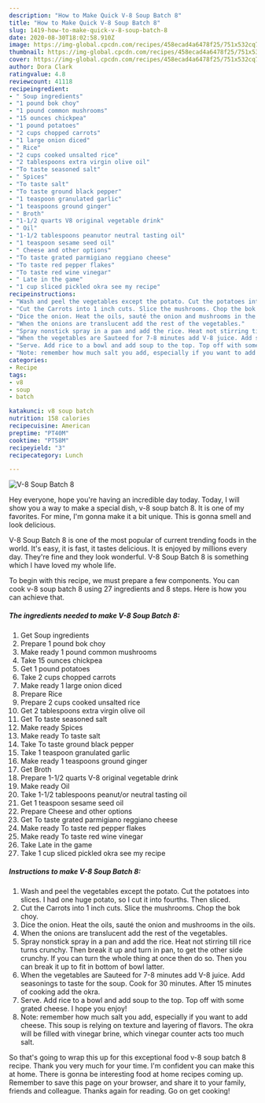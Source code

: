 ```yaml
---
description: "How to Make Quick V-8 Soup Batch 8"
title: "How to Make Quick V-8 Soup Batch 8"
slug: 1419-how-to-make-quick-v-8-soup-batch-8
date: 2020-08-30T18:02:58.910Z
image: https://img-global.cpcdn.com/recipes/458ecad4a6478f25/751x532cq70/v-8-soup-batch-8-recipe-main-photo.jpg
thumbnail: https://img-global.cpcdn.com/recipes/458ecad4a6478f25/751x532cq70/v-8-soup-batch-8-recipe-main-photo.jpg
cover: https://img-global.cpcdn.com/recipes/458ecad4a6478f25/751x532cq70/v-8-soup-batch-8-recipe-main-photo.jpg
author: Dora Clark
ratingvalue: 4.8
reviewcount: 41118
recipeingredient:
- " Soup ingredients"
- "1 pound bok choy"
- "1 pound common mushrooms"
- "15 ounces chickpea"
- "1 pound potatoes"
- "2 cups chopped carrots"
- "1 large onion diced"
- " Rice"
- "2 cups cooked unsalted rice"
- "2 tablespoons extra virgin olive oil"
- "To taste seasoned salt"
- " Spices"
- "To taste salt"
- "To taste ground black pepper"
- "1 teaspoon granulated garlic"
- "1 teaspoons ground ginger"
- " Broth"
- "1-1/2 quarts V8 original vegetable drink"
- " Oil"
- "1-1/2 tablespoons peanutor neutral tasting oil"
- "1 teaspoon sesame seed oil"
- " Cheese and other options"
- "To taste grated parmigiano reggiano cheese"
- "To taste red pepper flakes"
- "To taste red wine vinegar"
- " Late in the game"
- "1 cup sliced pickled okra see my recipe"
recipeinstructions:
- "Wash and peel the vegetables except the potato. Cut the potatoes into slices. I had one huge potato, so I cut it into fourths. Then sliced."
- "Cut the Carrots into 1 inch cuts. Slice the mushrooms. Chop the bok choy."
- "Dice the onion. Heat the oils, sauté the onion and mushrooms in the oils."
- "When the onions are translucent add the rest of the vegetables."
- "Spray nonstick spray in a pan and add the rice. Heat not stirring till rice turns crunchy. Then break it up and turn in pan, to get the other side crunchy. If you can turn the whole thing at once then do so. Then you can break it up to fit in bottom of bowl latter."
- "When the vegetables are Sauteed for 7-8 minutes add V-8 juice. Add seasonings to taste for the soup. Cook for 30 minutes. After 15 minutes of cooking add the okra."
- "Serve. Add rice to a bowl and add soup to the top. Top off with some grated cheese. I hope you enjoy!"
- "Note: remember how much salt you add, especially if you want to add cheese. This soup is relying on texture and layering of flavors. The okra will be filled with vinegar brine, which vinegar counter acts too much salt."
categories:
- Recipe
tags:
- v8
- soup
- batch

katakunci: v8 soup batch 
nutrition: 158 calories
recipecuisine: American
preptime: "PT40M"
cooktime: "PT58M"
recipeyield: "3"
recipecategory: Lunch

---
```



![V-8 Soup Batch 8](https://img-global.cpcdn.com/recipes/458ecad4a6478f25/751x532cq70/v-8-soup-batch-8-recipe-main-photo.jpg)

Hey everyone, hope you're having an incredible day today. Today, I will show you a way to make a special dish, v-8 soup batch 8. It is one of my favorites. For mine, I'm gonna make it a bit unique. This is gonna smell and look delicious.

V-8 Soup Batch 8 is one of the most popular of current trending foods in the world. It's easy, it is fast, it tastes delicious. It is enjoyed by millions every day. They're fine and they look wonderful. V-8 Soup Batch 8 is something which I have loved my whole life.




To begin with this recipe, we must prepare a few components. You can cook v-8 soup batch 8 using 27 ingredients and 8 steps. Here is how you can achieve that.

<!--inarticleads1-->

##### The ingredients needed to make V-8 Soup Batch 8:

1. Get  Soup ingredients
1. Prepare 1 pound bok choy
1. Make ready 1 pound common mushrooms
1. Take 15 ounces chickpea
1. Get 1 pound potatoes
1. Take 2 cups chopped carrots
1. Make ready 1 large onion diced
1. Prepare  Rice
1. Prepare 2 cups cooked unsalted rice
1. Get 2 tablespoons extra virgin olive oil
1. Get To taste seasoned salt
1. Make ready  Spices
1. Make ready To taste salt
1. Take To taste ground black pepper
1. Take 1 teaspoon granulated garlic
1. Make ready 1 teaspoons ground ginger
1. Get  Broth
1. Prepare 1-1/2 quarts V-8 original vegetable drink
1. Make ready  Oil
1. Take 1-1/2 tablespoons peanut/or neutral tasting oil
1. Get 1 teaspoon sesame seed oil
1. Prepare  Cheese and other options
1. Get To taste grated parmigiano reggiano cheese
1. Make ready To taste red pepper flakes
1. Make ready To taste red wine vinegar
1. Take  Late in the game
1. Take 1 cup sliced pickled okra see my recipe




<!--inarticleads2-->

##### Instructions to make V-8 Soup Batch 8:

1. Wash and peel the vegetables except the potato. Cut the potatoes into slices. I had one huge potato, so I cut it into fourths. Then sliced.
1. Cut the Carrots into 1 inch cuts. Slice the mushrooms. Chop the bok choy.
1. Dice the onion. Heat the oils, sauté the onion and mushrooms in the oils.
1. When the onions are translucent add the rest of the vegetables.
1. Spray nonstick spray in a pan and add the rice. Heat not stirring till rice turns crunchy. Then break it up and turn in pan, to get the other side crunchy. If you can turn the whole thing at once then do so. Then you can break it up to fit in bottom of bowl latter.
1. When the vegetables are Sauteed for 7-8 minutes add V-8 juice. Add seasonings to taste for the soup. Cook for 30 minutes. After 15 minutes of cooking add the okra.
1. Serve. Add rice to a bowl and add soup to the top. Top off with some grated cheese. I hope you enjoy!
1. Note: remember how much salt you add, especially if you want to add cheese. This soup is relying on texture and layering of flavors. The okra will be filled with vinegar brine, which vinegar counter acts too much salt.




So that's going to wrap this up for this exceptional food v-8 soup batch 8 recipe. Thank you very much for your time. I'm confident you can make this at home. There is gonna be interesting food at home recipes coming up. Remember to save this page on your browser, and share it to your family, friends and colleague. Thanks again for reading. Go on get cooking!
